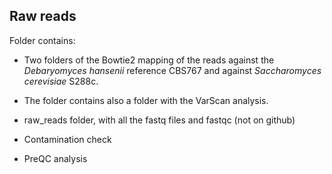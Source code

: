 ## Raw reads

Folder contains:

- Two folders of the Bowtie2 mapping of the reads against the *Debaryomyces hansenii* reference CBS767 and against *Saccharomyces cerevisiae* S288c.

- The folder contains also a folder with the VarScan analysis.
 
- raw_reads folder, with all the fastq files and fastqc (not on github)

- Contamination check

- PreQC analysis 
